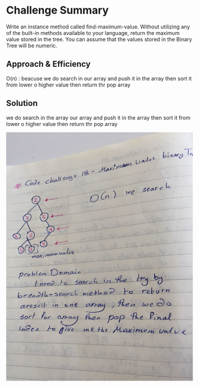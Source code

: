 # Challenge Summary
Write an instance method called find-maximum-value. Without utilizing any of the built-in methods available to your language, return the maximum value stored in the tree. You can assume that the values stored in the Binary Tree will be numeric.



## Approach & Efficiency
O(n) : beacuse we do search in our array and push it in the array then sort it from lower o higher value then return thr pop array 

## Solution
we do search in the array 
our array and push it in the array then sort it from lower o higher value then return thr pop array 

![alt text](assets/maximum-value-Tree.jpg)
